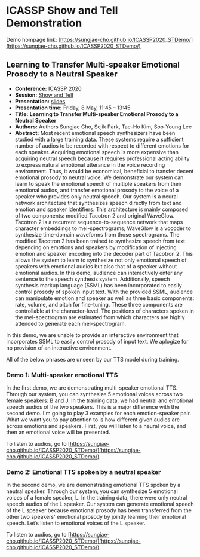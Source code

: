 # ICASSP Show and Tell Demonstration

Demo hompage link: [https://sungjae-cho.github.io/ICASSP2020_STDemo/](https://sungjae-cho.github.io/ICASSP2020_STDemo/)

## Learning to Transfer Multi-speaker Emotional Prosody to a Neutral Speaker

- **Conference:** [ICASSP 2020](https://2020.ieeeicassp.org/)
- **Session:** [Show and Tell](https://2020.ieeeicassp.org/program/show-tell/)
- **Presentation:** [slides](slides/ICASSP2020_ST_slides.pdf)
- **Presentation time:** Friday, 8 May, 11:45 – 13:45
- **Title:** **Learning to Transfer Multi-speaker Emotional Prosody to a Neutral Speaker**
- **Authors:** Authors Sungjae Cho, Sejik Park, Tae-Ho Kim, Soo-Young Lee
- **Abstract:** Most recent emotional speech synthesizers have been studied with a large training data. These systems require a sufficient number of audios to be recorded with respect to different emotions for each speaker. Acquiring emotional speech is more expensive than acquiring neutral speech because it requires professional acting ability to express natural emotional utterance in the voice recording environment. Thus, it would be economical, beneficial to transfer decent emotional prosody to neutral voice. We demonstrate our system can learn to speak the emotional speech of multiple speakers from their emotional audios, and transfer emotional prosody to the voice of a speaker who provides only neutral speech. Our system is a neural network architecture that synthesizes speech directly from text and emotion and speaker identifiers. This architecture is mainly composed of two components: modified Tacotron 2 and original WaveGlow. Tacotron 2 is a recurrent sequence-to-sequence network that maps character embeddings to mel-spectrograms; WaveGlow is a vocoder to synthesize time-domain waveforms from those spectrograms. The modified Tacotron 2 has been trained to synthesize speech from text depending on emotions and speakers by modification of injecting emotion and speaker encoding into the decoder part of Tacotron 2. This allows the system to learn to synthesize not only emotional speech of speakers with emotional audios but also that of a speaker without emotional audios. In this demo, audience can interactively enter any sentence to the speech synthesis system. Additionally, speech synthesis markup language (SSML) has been incorporated to easily control prosody of spoken input text. With the provided SSML, audience can manipulate emotion and speaker as well as three basic components: rate, volume, and pitch for fine-tuning. These three components are controllable at the character-level. The positions of characters spoken in the mel-spectrogram are estimated from which characters are highly attended to generate each mel-spectrogram.

In this demo, we are unable to provide an interactive environment that incorporates SSML to easily control prosody of input text. We aplogize for no provision of an interactive environment.

All of the below phrases are unseen by our TTS model during training.

### Demo 1: Multi-speaker emotional TTS

In the first demo, we are demonstrating multi-speaker emotional TTS. Through our system, you can synthesize 5 emotional voices across two female speakers: B and J. In the training data, we had neutral and emotional speech audios of the two speakers. This is a major difference with the second demo. I'm going to play 3 examples for each emotion-speaker pair. What we want you to pay attention to is how different given audios are across emotions and speakers. First, you will listen to a neural voice, and then an emotional voice will be presented.

To listen to audios, go to [https://sungjae-cho.github.io/ICASSP2020_STDemo/](https://sungjae-cho.github.io/ICASSP2020_STDemo/).

### Demo 2: Emotional TTS spoken by a neutral speaker

In the second demo, we are demonstrating emotional TTS spoken by a neutral speaker. Through our system, you can synthesize 5 emotional voices of a female speaker, L. In the training data, there were only neutral speech audios of the L speaker. Our system can generate emotional speech of the L speaker because emotional prosody has been transferred from the other two speakers' emotional prosody by jointly learning their emotional speech. Let’s listen to emotional voices of the L speaker.

To listen to audios, go to [https://sungjae-cho.github.io/ICASSP2020_STDemo/](https://sungjae-cho.github.io/ICASSP2020_STDemo/).
